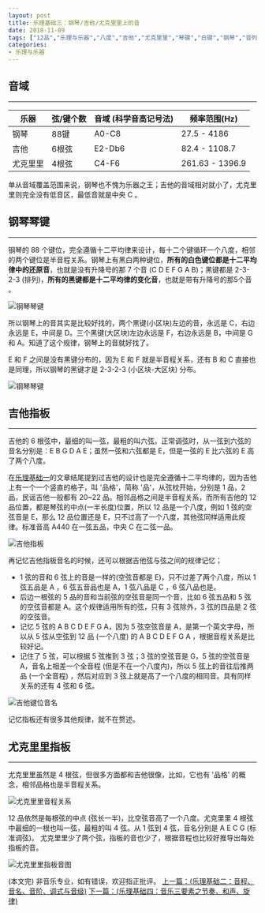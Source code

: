 ```yaml
---
layout: post
title: 乐理基础三：钢琴/吉他/尤克里里上的音
date: 2018-11-09
tags: ["12品","乐理与乐器","八度","吉他","尤克里里","琴键","白键","钢琴","音列图","音域","音阶图","频率","黑键"]
categories:
- 乐理与乐器
---
```


## 音域

* * *

<table>
<thead>
<tr>
  <th>乐器</th>
  <th>弦/键个数</th>
  <th>音域 (科学音高记号法)</th>
  <th>频率范围(Hz)</th>
</tr>
</thead>
<tbody>
<tr>
  <td>钢琴</td>
  <td>88键</td>
  <td>A0-C8</td>
  <td>27.5 - 4186</td>
</tr>
<tr>
  <td>吉他</td>
  <td>6根弦</td>
  <td>E2-Db6</td>
  <td>82.4 - 1108.7</td>
</tr>
<tr>
  <td>尤克里里</td>
  <td>4根弦</td>
  <td>C4-F6</td>
  <td>261.63 - 1396.9</td>
</tr>
</tbody>
</table>

单从音域覆盖范围来说，钢琴也不愧为乐器之王；吉他的音域相对就小了，尤克里里则完全没有低音区，最低音就是中央 C 。

## 钢琴琴键

* * *

钢琴的 88 个键位，完全遵循十二平均律来设计，每十二个键循环一个八度，相邻的两个键位是半音程关系。钢琴上有黑白两种键位，**所有的白色键位都是十二平均律中的还原音**，也就是没有升降号的那 7 个音 (C D E F G A B)；黑键都是 2-3-2-3 (排列)，**所有的黑键都是十二平均律的变化音**，也就是带有升降号的那5个音 。

![钢琴琴键](theory_16.png)

所以钢琴上的音其实是比较好找的，两个黑键(小区块)左边的音，永远是 C，右边永远是 E，中间是 D。三个黑键(大区块)左边永远是 F，右边永远是 B，中间是 G 和 A。知道了这个规律，钢琴上的音就好找了。

E 和 F 之间是没有黑键分布的，因为 E 和 F 就是半音程关系，还有 B 和 C 直接也是同理，所以钢琴的黑键才是 2-3-2-3 (小区块-大区块) 分布。

![钢琴琴键](theory_17.png)

## 吉他指板

* * *

吉他的 6 根弦中，最细的叫一弦，最粗的叫六弦。正常调弦时，从一弦到六弦的音名分别是：E B G D A E；虽然一弦和六弦都是 E，但是一弦的 E 比六弦的 E 高了两个八度。

在[乐理基础一](https://www.xiaobotalk.com/archives/375)的文章结尾提到过吉他的设计也是完全遵循十二平均律的，因为吉他上有一个一个竖直的格子，叫 '品格'，简称 '品'，从弦枕开始，分别是 1 品，2品，民谣吉他一般都有 20~22 品。相邻品格之间是半音程关系，而所有吉他的 12 品位置，都是琴弦的中点(一半长度)位置，所以 12 品是一个八度，例如 1 弦的空弦音是 E，那么 12 品位置还是 E，只不过高了一个八度，其他弦同样适用此规律。标准音高 A440 在一弦五品，中央 C 在二弦一品。

![吉他指板](theory_18.png)

再记忆吉他指板音名的时候，还可以根据吉他弦与弦之间的规律记忆；

*   1 弦的音和 6 弦上的音是一样的(空弦音都是 E)，只不过差了两个八度，所以 1 弦五品是 A ，6 弦五音品也是 A，1 弦八品是 C ，6 弦八品也是。
*   后边一根弦的 5 品的音和当前弦的空弦音是同一个音，比如 6 弦五品和 5 弦的空弦音都是 A。这个规律适用所有的弦，只有 3 弦除外，3 弦的四品是 2 弦的空弦音。
*   记忆 5 弦的 A B C  D E F G A，因为 5 弦空弦音是 A，是第一个英文字母，所以从 5 弦从空弦到 12 品 (一个八度) 的 A B C D E F G A ，根据音程关系是比较好记。
*   记住了 5 弦，可以根据 5 弦推到 3 弦；3 弦的空弦音是 G，5 弦的空弦音是 A，音名上相差一个全音程 (但是不在一个八度内)，所以 5 弦上的音往后推两品 (一个全音程) ，然后对应到 3 弦上就是高了一个八度的相同音。具有同样关系的还有 4 弦和 6 弦。

![吉他键位音名](theory_20.png)

记忆指板还有很多其他规律，就不在赘述。

## 尤克里里指板

* * *

尤克里里虽然是 4 根弦，但很多方面都和吉他很像，比如，它也有 '品格' 的概念，相邻品格也是半音程关系。

![尤克里里音程关系](theory_22.png)

12 品依然是每根弦的中点 (弦长一半)，比空弦音高了一个八度。尤克里里 4 根弦中最细的一根也叫一弦，最粗的叫 4 弦。从 1 弦到 4 弦，音名分别是 A E C G (标准调弦)。
尤克里里少了两个弦，指板的音也少了，根据音程也比较好推导出每处指板的音。

![尤克里里指板音图](theory_21.png)

(本文完) 非音乐专业，如有错误，欢迎指正批评。
[上一篇：(乐理基础二：音程、音名、音阶、调式与音级)](https://www.xiaobotalk.com/archives/384)
[下一篇：(乐理基础四：音乐三要素之节奏、和声、旋律)](https://www.xiaobotalk.com/archives/388)
